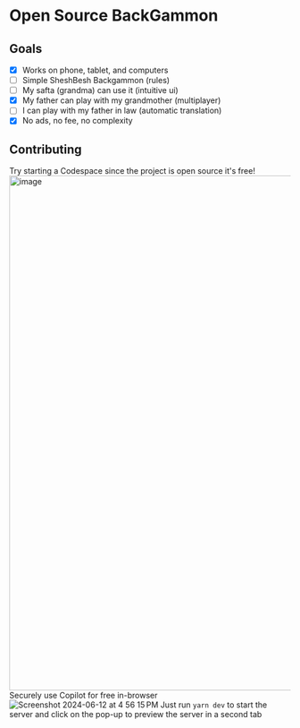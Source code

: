 # Open Source BackGammon

## Goals
- [x] Works on phone, tablet, and computers
- [ ] Simple SheshBesh Backgammon (rules)
- [ ] My safta (grandma) can use it (intuitive ui)
- [x] My father can play with my grandmother (multiplayer)
- [ ] I can play with my father in law (automatic translation)
- [x] No ads, no fee, no complexity

## Contributing
Try starting a Codespace since the project is open source it's free!
<img width="920" alt="image" src="https://github.com/ProLoser/PeaceInTheMiddleEast/assets/67395/d359b701-2eed-482c-9b23-055c57d980a5">
Securely use Copilot for free in-browser
![Screenshot 2024-06-12 at 4 56 15 PM](https://github.com/ProLoser/PeaceInTheMiddleEast/assets/67395/5dc9a48c-6dfc-473d-9ce4-85ff62057794)
Just run `yarn dev` to start the server and click on the pop-up to preview the server in a second tab
